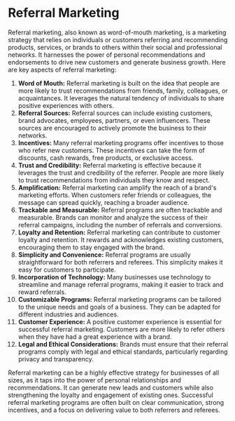 # Referral Marketing

Referral marketing, also known as word-of-mouth marketing, is a marketing strategy that relies on individuals or customers referring and recommending products, services, or brands to others within their social and professional networks. It harnesses the power of personal recommendations and endorsements to drive new customers and generate business growth. Here are key aspects of referral marketing:

1. **Word of Mouth:** Referral marketing is built on the idea that people are more likely to trust recommendations from friends, family, colleagues, or acquaintances. It leverages the natural tendency of individuals to share positive experiences with others.
2. **Referral Sources:** Referral sources can include existing customers, brand advocates, employees, partners, or even influencers. These sources are encouraged to actively promote the business to their networks.
3. **Incentives:** Many referral marketing programs offer incentives to those who refer new customers. These incentives can take the form of discounts, cash rewards, free products, or exclusive access.
4. **Trust and Credibility:** Referral marketing is effective because it leverages the trust and credibility of the referrer. People are more likely to trust recommendations from individuals they know and respect.
5. **Amplification:** Referral marketing can amplify the reach of a brand's marketing efforts. When customers refer friends or colleagues, the message can spread quickly, reaching a broader audience.
6. **Trackable and Measurable:** Referral programs are often trackable and measurable. Brands can monitor and analyze the success of their referral campaigns, including the number of referrals and conversions.
7. **Loyalty and Retention:** Referral marketing can contribute to customer loyalty and retention. It rewards and acknowledges existing customers, encouraging them to stay engaged with the brand.
8. **Simplicity and Convenience:** Referral programs are usually straightforward for both referrers and referees. This simplicity makes it easy for customers to participate.
9. **Incorporation of Technology:** Many businesses use technology to streamline and manage referral programs, making it easier to track and reward referrals.
10. **Customizable Programs:** Referral marketing programs can be tailored to the unique needs and goals of a business. They can be adapted for different industries and audiences.
11. **Customer Experience:** A positive customer experience is essential for successful referral marketing. Customers are more likely to refer others when they have had a great experience with a brand.
12. **Legal and Ethical Considerations:** Brands must ensure that their referral programs comply with legal and ethical standards, particularly regarding privacy and transparency.

Referral marketing can be a highly effective strategy for businesses of all sizes, as it taps into the power of personal relationships and recommendations. It can generate new leads and customers while also strengthening the loyalty and engagement of existing ones. Successful referral marketing programs are often built on clear communication, strong incentives, and a focus on delivering value to both referrers and referees.